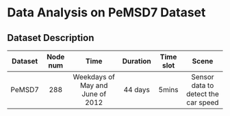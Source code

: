 # Data Analysis on PeMSD7 Dataset

## Dataset Description

Dataset | Node num | Time | Duration | Time slot | Scene
:-:|:-:|:-:|:-:|:-:|:-:
PeMSD7 | 288 | Weekdays of May and June of 2012 |44 days| 5mins | Sensor data to detect the car speed


